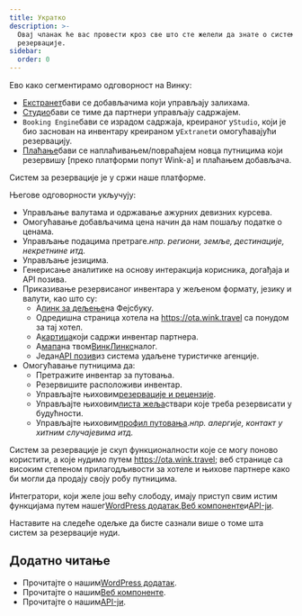 ```yaml
---
title: Укратко
description: >-
  Овај чланак ће вас провести кроз све што сте желели да знате о систему за
  резервације.
sidebar:
  order: 0
---
```

Ево како сегментирамо одговорност на Винку:

* [Екстранет](/extranet/what-is-extranet)бави се добављачима који управљају залихама.
* [Студио](/studio/what-is-studio)бави се тиме да партнери управљају садржајем.
* `Booking Engine`бави се израдом садржаја, креираног у`Studio`, који је био заснован на инвентару креираном у`Extranet`и омогућавајући резервацију.
* [Плаћање](/payment/what-is-trip-pay)бави се наплаћивањем/повраћајем новца путницима који резервишу \[преко платформи попут Wink-а] и плаћањем добављача.

Систем за резервације је у сржи наше платформе.

Његове одговорности укључују:

* Управљање валутама и одржавање ажурних девизних курсева.
* Омогућавање добављачима цена начин да нам пошаљу податке о ценама.
* Управљање подацима претраге.*нпр. региони, земље, дестинације, некретнине итд.*
* Управљање језицима.
* Генерисање аналитике на основу интеракција корисника, догађаја и API позива.
* Приказивање резервисаног инвентара у жељеном формату, језику и валути, као што су:
  * А[линк за дељење](/studio/shareable-links)на Фејсбуку.
  * Одредишна страница хотела на https://ota.wink.travel са понудом за тај хотел.
  * А[картица](/studio/cards)који садржи инвентар партнера.
  * А[мапа](/studio/maps)на твом[ВинкЛинкс](/link-manager/wink-links)налог.
  * Један[API позив](/developers/apis)из система удаљене туристичке агенције.
* Омогућавање путницима да:
  * Претражите инвентар за путовања.
  * Резервишите расположиви инвентар.
  * Управљајте њиховим[резервације и рецензије](/booking-engine/bookings).
  * Управљајте њиховим[листа жеља](/booking-engine/bucket-list)ствари које треба резервисати у будућности.
  * Управљајте њиховим[профил путовања](/booking-engine/travel-preferences).*нпр. алергије, контакт у хитним случајевима итд.*

Систем за резервације је скуп функционалности које се могу поново користити, а које нудимо путем https://ota.wink.travel; веб странице са високим степеном прилагодљивости за хотеле и њихове партнере како би могли да продају своју робу путницима.

Интегратори, који желе још већу слободу, имају приступ свим истим функцијама путем нашег[WordPress додатак](/developers/wordpress/),[Веб компоненте](/developers/web-components)и[API-ји](/developers/apis).

Наставите на следеће одељке да бисте сазнали више о томе шта систем за резервације нуди.

## Додатно читање

* Прочитајте о нашим[WordPress додатак](/developers/wordpress/).
* Прочитајте о нашим[Веб компоненте](/developers/web-components).
* Прочитајте о нашим[API-ји](/developers/apis).

